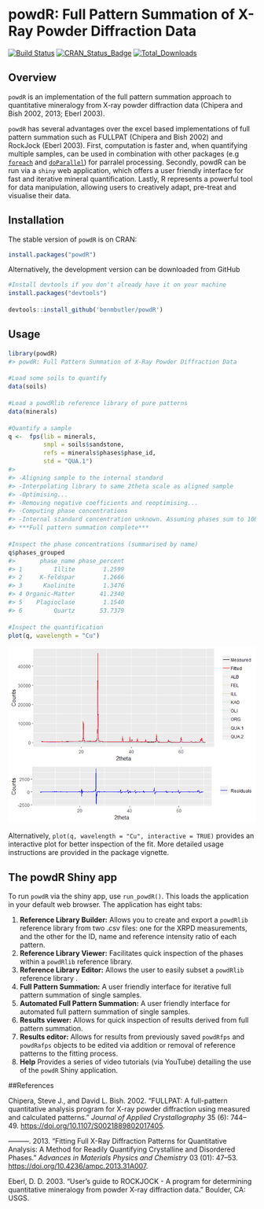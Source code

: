 powdR: Full Pattern Summation of X-Ray Powder Diffraction Data
================

<!-- README.md is generated from README.Rmd. Please edit that file -->

[![Build
Status](https://travis-ci.org/benmbutler/powdR.svg?branch=master)](https://travis-ci.org/benmbutler/powdR)
[![CRAN\_Status\_Badge](http://www.r-pkg.org/badges/version/powdR)](https://CRAN.R-project.org/package=powdR)
[![Total\_Downloads](https://cranlogs.r-pkg.org/badges/grand-total/powdR)](https://cran.r-project.org/package=powdR)

## Overview

`powdR` is an implementation of the full pattern summation approach to
quantitative mineralogy from X-ray powder diffraction data (Chipera and
Bish 2002, 2013; Eberl 2003).

`powdR` has several advantages over the excel based implementations of
full pattern summation such as FULLPAT (Chipera and Bish 2002) and
RockJock (Eberl 2003). First, computation is faster and, when
quantifying multiple samples, can be used in combination with other
packages (e.g
[`foreach`](https://cran.r-project.org/web/packages/foreach/index.html)
and
[`doParallel`](https://cran.r-project.org/web/packages/doParallel/index.html))
for parralel processing. Secondly, powdR can be run via a `shiny` web
application, which offers a user friendly interface for fast and
iterative mineral quantification. Lastly, R represents a powerful tool
for data manipulation, allowing users to creatively adapt, pre-treat and
visualise their data.

## Installation

The stable version of `powdR` is on CRAN:

``` r
install.packages("powdR")
```

Alternatively, the development version can be downloaded from GitHub

``` r
#Install devtools if you don't already have it on your machine
install.packages("devtools")

devtools::install_github('benmbutler/powdR')
```

## Usage

``` r
library(powdR)
#> powdR: Full Pattern Summation of X-Ray Powder Diffraction Data

#Load some soils to quantify
data(soils)

#Load a powdRlib reference library of pure patterns
data(minerals)

#Quantify a sample
q <-  fps(lib = minerals,
          smpl = soils$sandstone,
          refs = minerals$phases$phase_id,
          std = "QUA.1")
#> 
#> -Aligning sample to the internal standard
#> -Interpolating library to same 2theta scale as aligned sample
#> -Optimising...
#> -Removing negative coefficients and reoptimising...
#> -Computing phase concentrations
#> -Internal standard concentration unknown. Assuming phases sum to 100 %
#> ***Full pattern summation complete***

#Inspect the phase concentrations (summarised by name)
q$phases_grouped
#>       phase_name phase_percent
#> 1         Illite        1.2599
#> 2     K-feldspar        1.2666
#> 3      Kaolinite        1.3476
#> 4 Organic-Matter       41.2340
#> 5    Plagioclase        1.1540
#> 6         Quartz       53.7379

#Inspect the quantification
plot(q, wavelength = "Cu")
```

![](man/figures/README-example-1.png)<!-- -->

Alternatively, `plot(q, wavelength = "Cu", interactive = TRUE)` provides
an interactive plot for better inspection of the fit. More detailed
usage instructions are provided in the package vignette.

## The powdR Shiny app

To run `powdR` via the shiny app, use `run_powdR()`. This loads the
application in your default web browser. The application has eight tabs:

1.  **Reference Library Builder:** Allows you to create and export a
    `powdRlib` reference library from two .csv files: one for the XRPD
    measurements, and the other for the ID, name and reference intensity
    ratio of each pattern.
2.  **Reference Library Viewer:** Facilitates quick inspection of the
    phases within a `powdRlib` reference library.
3.  **Reference Library Editor:** Allows the user to easily subset a
    `powdRlib` reference library .
4.  **Full Pattern Summation:** A user friendly interface for iterative
    full pattern summation of single samples.
5.  **Automated Full Pattern Summation:** A user friendly interface for
    automated full pattern summation of single samples.
6.  **Results viewer:** Allows for quick inspection of results derived
    from full pattern summation.
7.  **Results editor:** Allows for results from previously saved
    `powdRfps` and `powdRafps` objects to be edited via addition or
    removal of reference patterns to the fitting process.
8.  **Help** Provides a series of video tutorials (via YouTube)
    detailing the use of the `powdR` Shiny application.

\#\#References

<div id="refs" class="references">

<div id="ref-Chipera2002">

Chipera, Steve J., and David L. Bish. 2002. “FULLPAT: A full-pattern
quantitative analysis program for X-ray powder diffraction using
measured and calculated patterns.” *Journal of Applied Crystallography*
35 (6): 744–49. <https://doi.org/10.1107/S0021889802017405>.

</div>

<div id="ref-Chipera2013">

———. 2013. “Fitting Full X-Ray Diffraction Patterns for Quantitative
Analysis: A Method for Readily Quantifying Crystalline and Disordered
Phases.” *Advances in Materials Physics and Chemistry* 03 (01): 47–53.
<https://doi.org/10.4236/ampc.2013.31A007>.

</div>

<div id="ref-Eberl2003">

Eberl, D. D. 2003. “User’s guide to ROCKJOCK - A program for determining
quantitative mineralogy from powder X-ray diffraction data.” Boulder,
CA: USGS.

</div>

</div>
